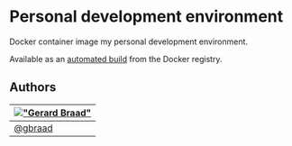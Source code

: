 Personal development environment
================================

Docker container image my personal development environment.


Available as an [automated build](https://hub.docker.com/r/gbraad/dev/) from the Docker registry.


Authors
-------

| [!["Gerard Braad"](http://gravatar.com/avatar/e466994eea3c2a1672564e45aca844d0.png?s=60)](http://gbraad.nl "Gerard Braad <me@gbraad.nl>") |
|---|
| [@gbraad](https://twitter.com/gbraad)  |
